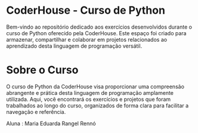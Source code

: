 # CoderHouse - Curso de Python
Bem-vindo ao repositório dedicado aos exercícios desenvolvidos durante o curso de Python oferecido pela CoderHouse. Este espaço foi criado para armazenar, compartilhar e colaborar em projetos relacionados ao aprendizado desta linguagem de programação versátil.

# Sobre o Curso
O curso de Python da CoderHouse visa proporcionar uma compreensão abrangente e prática desta linguagem de programação amplamente utilizada. Aqui, você encontrará os exercícios e projetos que foram trabalhados ao longo do curso, organizados de forma clara para facilitar a navegação e referência.

Aluna : Maria Eduarda Rangel Rennó
